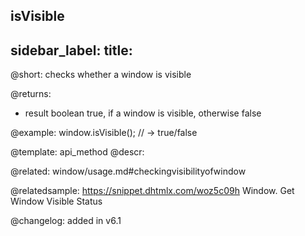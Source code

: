 isVisible
---
sidebar_label: 
title: 
---          

@short: checks whether a window is visible


@returns: 
- result	boolean		true, if a window is visible, otherwise false 



@example:
window.isVisible(); // -> true/false

@template: api_method
@descr:


@related: window/usage.md#checkingvisibilityofwindow

@relatedsample: https://snippet.dhtmlx.com/woz5c09h	Window. Get Window Visible Status



@changelog: added in v6.1